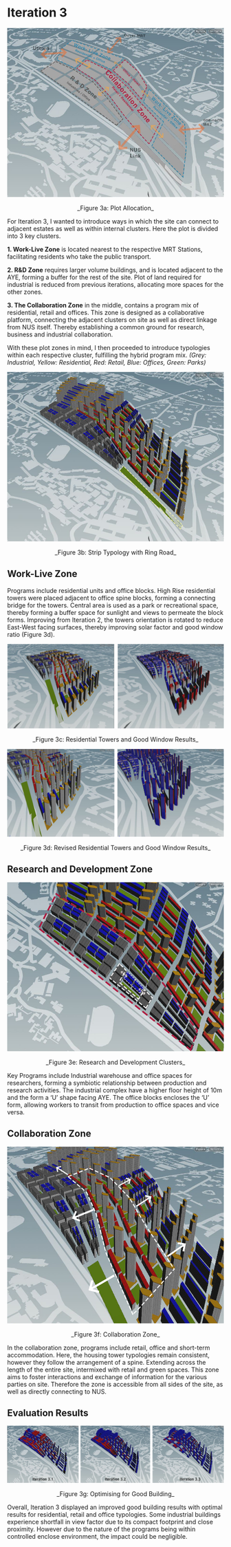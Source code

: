 # Iteration 3


![3a Plot Allocation](imgs/3a.JPG) 

<p align="center"> _Figure 3a: Plot Allocation_
 

For Iteration 3, I wanted to introduce ways in which the site can connect to adjacent estates as well as within internal clusters. Here the plot is divided into 3 key clusters.

__1. Work-Live Zone__ is located nearest to the respective MRT Stations, facilitating residents who take the public transport.

__2. R&D Zone__ requires larger volume buildings, and is located adjacent to the AYE, forming a buffer for the rest of the site. Plot of land required for industrial is reduced from previous iterations, allocating more spaces for the other zones. 

__3. The Collaboration Zone__ in the middle, contains a program mix of residential, retail and offices. This zone is designed as a collaborative platform, connecting the adjacent clusters on site as well as direct linkage from NUS itself. Thereby establishing a common ground for research, business and industrial collaboration.

With these plot zones in mind, I then proceeded to introduce typologies within each respective cluster, fulfilling the hybrid program mix. 
_(Grey: Industrial, Yellow: Residential, Red: Retail, Blue: Offices, Green: Parks)_




![Fig. 3b: Strip Typology with Ring Road](imgs/3b.JPG) 
<p align="center"> _Figure 3b: Strip Typology with Ring Road_


## Work-Live Zone

Programs include residential units and office blocks. High Rise residential towers were placed adjacent to office spine blocks, forming a connecting bridge for the towers. Central area is used as a park or recreational space, thereby forming a buffer space for sunlight and views to permeate the block forms. Improving from Iteration 2, the towers orientation is rotated to reduce East-West facing surfaces, thereby improving solar factor and good window ratio (Figure 3d).

![Fig. 3c: Residential Towers and Good Window Results](imgs/3c.jpg) 
<p align="center"> _Figure 3c: Residential Towers and Good Window Results_
 
 

![Fig. 3d: Revised Residential Towers and Good Window Results](imgs/3d.jpg) 
<p align="center"> _Figure 3d: Revised Residential Towers and Good Window Results_




## Research and Development Zone
![Fig. 3e: Research and Development Clusters](imgs/3e.jpg) 
<p align="center"> _Figure 3e: Research and Development Clusters_
 
Key Programs include Industrial warehouse and office spaces for researchers, forming a symbiotic relationship between production and research activities. The industrial complex have a higher floor height of 10m and the form a ‘U’ shape facing AYE. The office blocks encloses the ‘U’ form, allowing workers to transit from production to office spaces and vice versa.




## Collaboration Zone
![Fig. 3f: Collaboration Zone](imgs/3f.jpg) 
<p align="center"> _Figure 3f: Collaboration Zone_
 
In the collaboration zone, programs include retail, office and short-term accommodation. Here, the housing tower typologies remain consistent, however they follow the arrangement of a spine. Extending across the length of the entire site, intermixed with retail and green spaces. This zone aims to foster interactions and exchange of information for the various parties on site. Therefore the zone is accessible from all sides of the site, as well as directly connecting to NUS. 




## Evaluation Results
![Fig. 3g: Optimising for Good Building](imgs/3g.jpg) 
<p align="center"> _Figure 3g: Optimising for Good Building_
 
Overall, Iteration 3 displayed an improved good building results with optimal results for residential, retail and office typologies. Some industrial buildings experience shortfall in view factor due to its compact footprint and close proximity. However due to the nature of the programs being within controlled enclose environment, the impact could be negligible.
